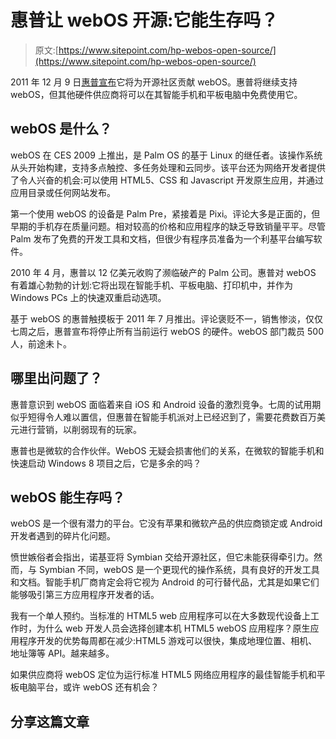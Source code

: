 # 惠普让 webOS 开源:它能生存吗？

> 原文:[https://www.sitepoint.com/hp-webos-open-source/](https://www.sitepoint.com/hp-webos-open-source/)

2011 年 12 月 9 日[惠普宣布](http://www.hp.com/hpinfo/newsroom/press/2011/111209xa.html)它将为开源社区贡献 webOS。惠普将继续支持 webOS，但其他硬件供应商将可以在其智能手机和平板电脑中免费使用它。

## webOS 是什么？

webOS 在 CES 2009 上推出，是 Palm OS 的基于 Linux 的继任者。该操作系统从头开始构建，支持多点触控、多任务处理和云同步。该平台还为网络开发者提供了令人兴奋的机会:可以使用 HTML5、CSS 和 Javascript 开发原生应用，并通过应用目录或任何网站发布。

第一个使用 webOS 的设备是 Palm Pre，紧接着是 Pixi。评论大多是正面的，但早期的手机存在质量问题。相对较高的价格和应用程序的缺乏导致销量平平。尽管 Palm 发布了免费的开发工具和文档，但很少有程序员准备为一个利基平台编写软件。

2010 年 4 月，惠普以 12 亿美元收购了濒临破产的 Palm 公司。惠普对 webOS 有着雄心勃勃的计划:它将出现在智能手机、平板电脑、打印机中，并作为 Windows PCs 上的快速双重启动选项。

基于 webOS 的惠普触摸板于 2011 年 7 月推出。评论褒贬不一，销售惨淡，仅仅七周之后，惠普宣布将停止所有当前运行 webOS 的硬件。webOS 部门裁员 500 人，前途未卜。

## 哪里出问题了？

惠普意识到 webOS 面临着来自 iOS 和 Android 设备的激烈竞争。七周的试用期似乎短得令人难以置信，但惠普在智能手机派对上已经迟到了，需要花费数百万美元进行营销，以削弱现有的玩家。

惠普也是微软的合作伙伴。WebOS 无疑会损害他们的关系，在微软的智能手机和快速启动 Windows 8 项目之后，它是多余的吗？

## webOS 能生存吗？

webOS 是一个很有潜力的平台。它没有苹果和微软产品的供应商锁定或 Android 开发者遇到的碎片化问题。

愤世嫉俗者会指出，诺基亚将 Symbian 交给开源社区，但它未能获得牵引力。然而，与 Symbian 不同，webOS 是一个更现代的操作系统，具有良好的开发工具和文档。智能手机厂商肯定会将它视为 Android 的可行替代品，尤其是如果它们能够吸引第三方应用程序开发者的话。

我有一个单人预约。当标准的 HTML5 web 应用程序可以在大多数现代设备上工作时，为什么 web 开发人员会选择创建本机 HTML5 webOS 应用程序？原生应用程序开发的优势每周都在减少:HTML5 游戏可以很快，集成地理位置、相机、地址簿等 API。越来越多。

如果供应商将 webOS 定位为运行标准 HTML5 网络应用程序的最佳智能手机和平板电脑平台，或许 webOS 还有机会？

## 分享这篇文章